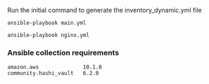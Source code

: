 Run the initial command to generate the inventory_dynamic.yml file

```
ansible-playbook main.yml

```

```
ansible-playbook nginx.yml

```

### Ansible collection requirements

```
amazon.aws              10.1.0
community.hashi_vault   6.2.0
```
